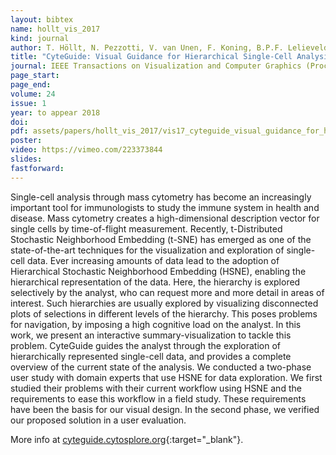 ```yaml
---
layout: bibtex
name: hollt_vis_2017
kind: journal
author: T. Höllt, N. Pezzotti, V. van Unen, F. Koning, B.P.F. Lelieveldt, and A. Vilanova
title: "CyteGuide: Visual Guidance for Hierarchical Single-Cell Analysis"
journal: IEEE Transactions on Visualization and Computer Graphics (Proceedings of IEEE InfoVis 2017)
page_start: 
page_end: 
volume: 24
issue: 1
year: to appear 2018
doi: 
pdf: assets/papers/hollt_vis_2017/vis17_cyteguide_visual_guidance_for_hierarchical_single-cell_analysis.pdf
poster:
video: https://vimeo.com/223373844
slides: 
fastforward: 
---
```

Single-cell analysis through mass cytometry has become an increasingly important
tool for immunologists to study the immune system in health and disease.
Mass cytometry creates a high-dimensional description vector for single cells by
time-of-flight measurement.
Recently, t-Distributed Stochastic Neighborhood Embedding (t-SNE) has emerged as
one of the state-of-the-art techniques for the visualization and exploration of
single-cell data.
Ever increasing amounts of data lead to the adoption of Hierarchical Stochastic
Neighborhood Embedding (HSNE), enabling the hierarchical representation of the
data.
Here, the hierarchy is explored selectively by the analyst, who can request more
and more detail in areas of interest.
Such hierarchies are usually explored by visualizing disconnected plots of
selections in different levels of the hierarchy.
This poses problems for navigation, by imposing a high cognitive load on the
analyst.
In this work, we present an interactive summary-visualization to tackle this
problem.
CyteGuide guides the analyst through the exploration of hierarchically
represented single-cell data, and provides a complete overview of the current
state of the analysis.
We conducted a two-phase user study with domain experts that use HSNE for data
exploration.
We first studied their problems with their current workflow using
HSNE and the requirements to ease this workflow in a field study.
These requirements have been the basis for our visual design.
In the second phase, we verified our proposed solution in a user evaluation.

More info at [cyteguide.cytosplore.org](http://cyteguide.cytosplore.org "CyteGuide"){:target="_blank"}.